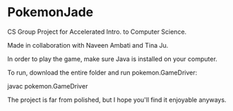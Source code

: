 # PokemonJade
CS Group Project for Accelerated Intro. to Computer Science.

Made in collaboration with Naveen Ambati and Tina Ju.


In order to play the game, make sure Java is installed on your computer.

To run, download the entire folder and run pokemon.GameDriver:

  javac pokemon.GameDriver
  

The project is far from polished, but I hope you'll find it enjoyable anyways.
